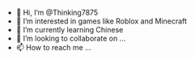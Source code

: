 - 👋 Hi, I’m @Thinking7875
- 👀 I’m interested in games like Roblox and Minecraft
- 🌱 I’m currently learning Chinese
- 💞️ I’m looking to collaborate on ...
- 📫 How to reach me ...

<!---
Thinking7875/Thinking7875 is a ✨ special ✨ repository because its `README.md` (this file) appears on your GitHub profile.
You can click the Preview link to take a look at your changes.
--->
